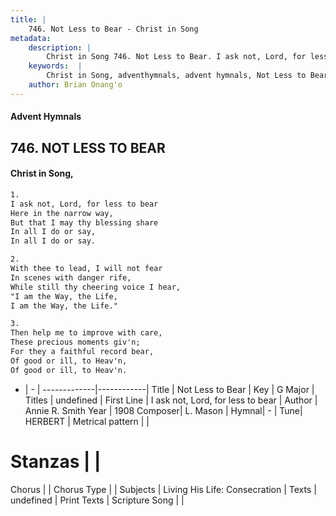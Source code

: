 ```yaml
---
title: |
    746. Not Less to Bear - Christ in Song
metadata:
    description: |
        Christ in Song 746. Not Less to Bear. I ask not, Lord, for less to bear Here in the narrow way, But that I may thy blessing share In all I do or say, In all I do or say.
    keywords:  |
        Christ in Song, adventhymnals, advent hymnals, Not Less to Bear, I ask not, Lord, for less to bear. 
    author: Brian Onang'o
---
```


#### Advent Hymnals
## 746. NOT LESS TO BEAR
####  Christ in Song,

```txt
1.
I ask not, Lord, for less to bear
Here in the narrow way,
But that I may thy blessing share
In all I do or say,
In all I do or say.

2.
With thee to lead, I will not fear
In scenes with danger rife,
While still thy cheering voice I hear,
"I am the Way, the Life,
I am the Way, the Life."

3.
Then help me to improve with care,
These precious moments giv'n;
For they a faithful record bear,
Of good or ill, to Heav'n,
Of good or ill, to Heav'n.

```

- |   -  |
-------------|------------|
Title | Not Less to Bear |
Key | G Major |
Titles | undefined |
First Line | I ask not, Lord, for less to bear |
Author | Annie R. Smith
Year | 1908
Composer| L. Mason |
Hymnal|  - |
Tune| HERBERT |
Metrical pattern | |
# Stanzas |  |
Chorus |  |
Chorus Type |  |
Subjects | Living His Life: Consecration |
Texts | undefined |
Print Texts | 
Scripture Song |  |
    

